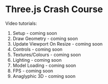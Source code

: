 # Three.js Crash Course

Video tutorials:
<ol>
  <li>Setup - coming soon</li>
  <li>Draw Geometry - coming soon</li>
  <li>Update Viewport On Resize - coming soon</li>
  <li>Controls - coming soon</li>
  <li>Textures/Colours - coming soon</li>
  <li>Lighting - coming soon</li>
  <li>Model Loading - coming soon</li>
  <li>FPS - coming soon</li>
  <li>Anaglyphic 3D - coming soon</li>
</ol>
